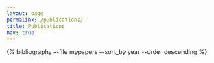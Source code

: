 ```yaml
---
layout: page
permalink: /publications/
title: Publications
nav: true
---
```


<div class="publications">
{% bibliography --file mypapers --sort_by year --order descending %}

</div>
